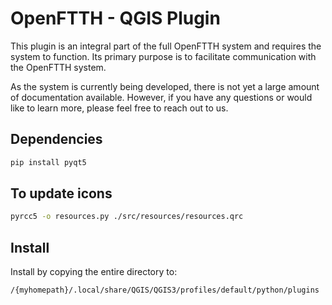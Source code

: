 # OpenFTTH - QGIS Plugin

This plugin is an integral part of the full OpenFTTH system and requires the system to function. Its primary purpose is to facilitate communication with the OpenFTTH system.

As the system is currently being developed, there is not yet a large amount of documentation available. However, if you have any questions or would like to learn more, please feel free to reach out to us.

## Dependencies

```bash
pip install pyqt5
```

## To update icons

```sh
pyrcc5 -o resources.py ./src/resources/resources.qrc
```

## Install

Install by copying the entire directory to:

```sh
/{myhomepath}/.local/share/QGIS/QGIS3/profiles/default/python/plugins
```
